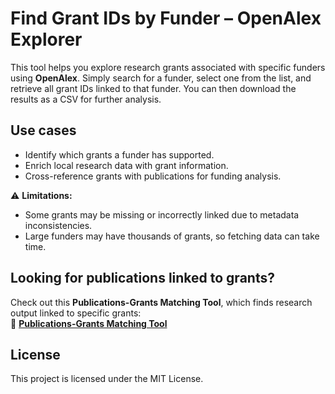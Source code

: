 # Find Grant IDs by Funder – OpenAlex Explorer

This tool helps you explore research grants associated with specific funders using **OpenAlex**. 
Simply search for a funder, select one from the list, and retrieve all grant IDs linked to that funder. 
You can then download the results as a CSV for further analysis.

## Use cases  
- Identify which grants a funder has supported.  
- Enrich local research data with grant information.  
- Cross-reference grants with publications for funding analysis.

⚠ **Limitations:**  
- Some grants may be missing or incorrectly linked due to metadata inconsistencies.  
- Large funders may have thousands of grants, so fetching data can take time.

## Looking for publications linked to grants?  
Check out this **Publications-Grants Matching Tool**, which finds research output linked to specific grants:  
🔗 **[Publications-Grants Matching Tool](https://pgmt-tool.streamlit.app/)**

## License  
This project is licensed under the MIT License.

